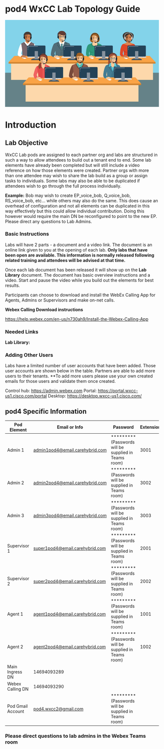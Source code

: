 # pod4 WxCC Lab Topology Guide 

![description](/images/webexcclab.jpg)



# Introduction

## Lab Objective

WxCC Lab pods are assigned to each partner org and labs are structured in such a way to allow attendees to build out a tenant end to end.  Some lab elements have already been completed but will still include a video reference on how those elements were created.  Partner orgs with more than one attendee may wish to share the lab build as a group or assign tasks to individuals.  Some labs may also be able to be duplicated if attendees wish to go through the full process individually.

**Example:**
Bob may wish to create EP_voice_bob, Q_voice_bob, RS_voice_bob, etc... while others may also do the same.  This does cause an overhead of configuration and not all elements can be duplicated in this way effectively but this could allow individual contribution.  Doing this however would require the main DN be reconfigured to point to the new EP. Please direct any questions to Lab Admins.

### Basic Instructions

Labs will have 2 parts - a document and a video link.  The document is an online link given to you at the opening of each lab.  **Only labs that have been open are available.  This information is normally released following related training and attendees will be advised at that time.**

Once each lab document has been released it will show up on the **Lab Library** document.  The document has basic overview instructions and a video.  Start and pause the video while you build out the elements for best results.

Participants can choose to download and install the WebEx Calling App for Agents, Admins or Supervisors and make on-net calls.

**Webex Calling Download instructions**

https://help.webex.com/en-us/n730ah9/Install-the-Webex-Calling-App

### Needed Links 
**Lab Library:**  

### Adding Other Users
Labs have a limited number of user accounts that have been added.  Those user accounts are shown below in the table.  Partners are able to add more users to their tenants.
**To add more users please use your own created emails for those users and validate them once created.
 

Control hub: https://admin.webex.com
Portal: https://portal.wxcc-us1.cisco.com/portal
Desktop: https://desktop.wxcc-us1.cisco.com/

## pod4 Specific Information

| Pod Element        | Email or Info                   | Password  | Extension |
|--------------------|---------------------------------|-----------|-----------|
| Admin 1            | admin1pod4@email.carehybrid.com | ********* (Passwords will be supplied in Teams room) | 3001      |
| Admin 2            | admin2pod4@email.carehybrid.com | ********* (Passwords will be supplied in Teams room) | 3002      |
| Admin 3            | admin3pod4@email.carehybrid.com | ********* (Passwords will be supplied in Teams room) | 3003      |
| Supervisor 1       | super1pod4@email.carehybrid.com | ********* (Passwords will be supplied in Teams room) | 2001      |
| Supervisor 2       | super2pod4@email.carehybrid.com | ********* (Passwords will be supplied in Teams room) | 2002      |
| Agent 1            | agent1pod4@email.carehybrid.com | ********* (Passwords will be supplied in Teams room) | 1001      |
| Agent 2            | agent2pod4@email.carehybrid.com | ********* (Passwords will be supplied in Teams room) | 1002      |
| Main Ingress DN | 14694093289                     |           |           |
| Webex Calling DN | 14694093290                     |           |           |
| Pod Gmail Account  | pod4.wxcc2@gmail.com            | ********* (Passwords will be supplied in Teams room) |           |

### Please direct questions to lab admins in the Webex Teams room



